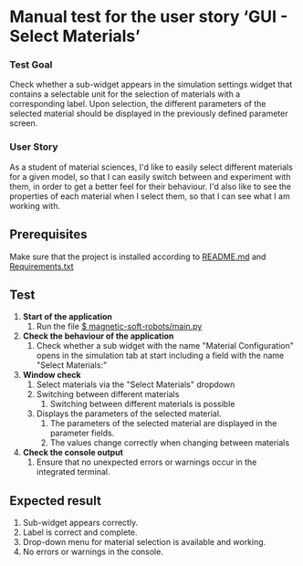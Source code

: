 # Manual test for the user story ‘GUI - Select Materials’

### Test Goal
Check whether a sub-widget appears in the simulation settings widget that contains a selectable unit for the selection of materials with a corresponding label. Upon selection, the different parameters of the selected material should be displayed in the previously defined parameter screen.

### User Story
As a student of material sciences, I'd like to easily select different materials for a given model, so that I can easily switch between and experiment with them, in order to get a better feel for their behaviour. I'd also like to see the properties of each material when I select them, so that I can see what I am working with.

## Prerequisites 
Make sure that the project is installed according to [README.md]() and [Requirements.txt]()


## Test
1. **Start of the application**
    1. Run the file [$ magnetic-soft-robots/main.py](../../../main.py)
2. **Check the behaviour of the application**
    1. Check whether a sub widget with the name "Material Configuration" opens in the simulation tab at start including a field with the name "Select Materials:"
3. **Window check**
    1. Select materials via the "Select Materials" dropdown
    2. Switching between different materials 
        1. Switching between different materials is possible
    3. Displays the parameters of the selected material.
        1. The parameters of the selected material are displayed in the parameter fields.
        2. The values change correctly when changing between materials
4. **Check the console output**
    1. Ensure that no unexpected errors or warnings occur in the integrated terminal.

## Expected result
1. Sub-widget appears correctly.
2. Label is correct and complete.
3. Drop-down menu for material selection is available and working.
4. No errors or warnings in the console.
